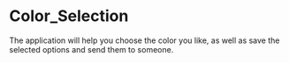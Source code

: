 # Color_Selection
The application will help you choose the color you like, as well as save the selected options and send them to someone.
